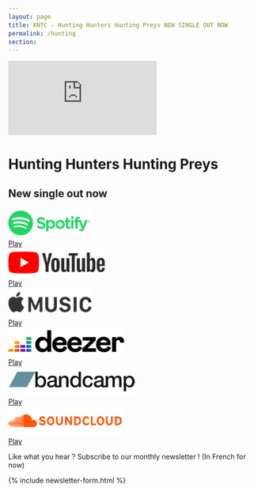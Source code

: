 ```yaml
---
layout: page
title: KNTC - Hunting Hunters Hunting Preys NEW SINGLE OUT NOW
permalink: /hunting
section:
---
```


<div class="relative h-app-height bg-fixed bg-cover bg-center anim--cascad flex flex-col justify-center" data-animate="" style="background-image: url(assets/images/hunting/bg.jpg)">
  <div class="h-64 bg-cover bg-center" style="background-image: url(assets/images/hunting/thumbnail.jpg)">
    <iframe class="w-full h-full" src="https://www.youtube.com/embed/boOZimzBlF8" title="YouTube video player" frameborder="0" allow="accelerometer; autoplay; clipboard-write; encrypted-media; gyroscope; picture-in-picture; web-share" allowfullscreen></iframe>
  </div>
</div>

<div class="container max-w-5xl mb-12 mx-auto p-5 sm:px-5 anim--cascad text-left" data-animate="">
  <h1 class="text-black font-extrabold z-10 tracking-widest anim-fade-up table-caption mb-0">Hunting Hunters Hunting Preys</h1>
  <h2 class="uppercase text-gray-400 text-lg anim-fade-up mb-12">New single out now</h2>

  <div class="flex mb-5">
    <div class="flex-auto flex items-center">
      <img src="assets/images/streaming/spotify.png" class="h-10">
    </div>
    <a href="" target="_blank" rel="noopener nofollow" class="h-10 ml-2 inline-flex items-center px-10 text-lg font-bold uppercase rounded-md shadow-sm text-white bg-red transition-colors duration-500 ease-smooth hover:bg-red-light hover:text-white focus:outline-none focus:ring-2 focus:ring-offset-2 focus:ring-red">
      Play
    </a>
  </div>
  <div class="flex mb-5">
    <div class="flex-auto flex items-center">
      <img src="assets/images/streaming/youtube.png" class="h-8">
    </div>
    <a href="" target="_blank" rel="noopener nofollow" class="h-10 ml-2 inline-flex items-center px-10 text-lg font-bold uppercase rounded-md shadow-sm text-white bg-red transition-colors duration-500 ease-smooth hover:bg-red-light hover:text-white focus:outline-none focus:ring-2 focus:ring-offset-2 focus:ring-red">
      Play
    </a>
  </div>
  <div class="flex mb-5">
    <div class="flex-auto flex items-center">
      <img src="assets/images/streaming/apple.png" class="h-8">
    </div>
    <a href="" target="_blank" rel="noopener nofollow" class="h-10 ml-2 inline-flex items-center px-10 text-lg font-bold uppercase rounded-md shadow-sm text-white bg-red transition-colors duration-500 ease-smooth hover:bg-red-light hover:text-white focus:outline-none focus:ring-2 focus:ring-offset-2 focus:ring-red">
      Play
    </a>
  </div>
  <div class="flex mb-5">
    <div class="flex-auto flex items-center">
      <img src="assets/images/streaming/deezer.png" class="h-8">
    </div>
    <a href="" target="_blank" rel="noopener nofollow" class="h-10 ml-2 inline-flex items-center px-10 text-lg font-bold uppercase rounded-md shadow-sm text-white bg-red transition-colors duration-500 ease-smooth hover:bg-red-light hover:text-white focus:outline-none focus:ring-2 focus:ring-offset-2 focus:ring-red">
      Play
    </a>
  </div>
  <div class="flex mb-5">
    <div class="flex-auto flex items-center">
      <img src="assets/images/streaming/bandcamp.png" class="h-8">
    </div>
    <a href="" target="_blank" rel="noopener nofollow" class="h-10 ml-2 inline-flex items-center px-10 text-lg font-bold uppercase rounded-md shadow-sm text-white bg-red transition-colors duration-500 ease-smooth hover:bg-red-light hover:text-white focus:outline-none focus:ring-2 focus:ring-offset-2 focus:ring-red">
      Play
    </a>
  </div>
  <div class="flex">
    <div class="flex-auto flex items-center">
      <img src="assets/images/streaming/soundcloud.png" class="h-10">
    </div>
    <a href="" target="_blank" rel="noopener nofollow" class="h-10 ml-2 inline-flex items-center px-10 text-lg font-bold uppercase rounded-md shadow-sm text-white bg-red transition-colors duration-500 ease-smooth hover:bg-red-light hover:text-white focus:outline-none focus:ring-2 focus:ring-offset-2 focus:ring-red">
      Play
    </a>
  </div>
</div>

<div class="mb-12 container px-5 mx-auto max-w-lg anim-fade-up z-20 text-left" data-animate="">
  <p class="text-justify mb-2">
    Like what you hear ? Subscribe to our monthly newsletter ! (In French for now)
  </p>

  {% include newsletter-form.html %}
</div>
